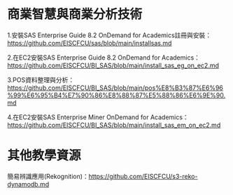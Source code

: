 # 商業智慧與商業分析技術

1.安裝SAS Enterprise Guide 8.2 OnDemand for Academics註冊與安裝：https://github.com/EISCFCU/sas/blob/main/installsas.md

2.在EC2安裝SAS Enterprise Guide 8.2 OnDemand for Academics：https://github.com/EISCFCU/BI_SAS/blob/main/install_sas_eg_on_ec2.md

3.POS資料整理與分析：https://github.com/EISCFCU/BI_SAS/blob/main/pos%E8%B3%87%E6%96%99%E6%95%B4%E7%90%86%E8%88%87%E5%88%86%E6%9E%90.md

4.在EC2安裝SAS Enterprise Miner OnDemand for Academics：https://github.com/EISCFCU/BI_SAS/blob/main/install_sas_em_on_ec2.md


# 其他教學資源

簡易辨識應用(Rekognition)：https://github.com/EISCFCU/s3-reko-dynamodb.md
